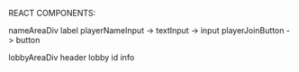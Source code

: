 REACT COMPONENTS:

nameAreaDiv
	label
	playerNameInput -> textInput -> input
	playerJoinButton -> button

lobbyAreaDiv
	header
	lobby id info
